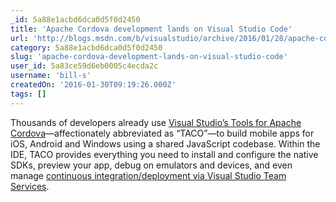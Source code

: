 ```yaml
---
_id: 5a88e1acbd6dca0d5f0d2450
title: 'Apache Cordova development lands on Visual Studio Code'
url: 'http://blogs.msdn.com/b/visualstudio/archive/2016/01/28/apache-cordova-development-lands-on-visual-studio-code.aspx'
category: 5a88e1acbd6dca0d5f0d2450
slug: 'apache-cordova-development-lands-on-visual-studio-code'
user_id: 5a83ce59d6eb0005c4ecda2c
username: 'bill-s'
createdOn: '2016-01-30T09:19:26.000Z'
tags: []
---
```


Thousands of developers already use <a href="https://www.visualstudio.com/en-us/features/cordova-vs.aspx">Visual Studio’s Tools for Apache Cordova</a>—affectionately abbreviated as “TACO”—to build mobile apps for iOS, Android and Windows using a shared JavaScript codebase. Within the IDE, TACO provides everything you need to install and configure the native SDKs, preview your app, debug on emulators and devices, and even manage <a href="http://blogs.msdn.com/b/visualstudioalm/archive/2016/01/29/continuous-mobile-beta-distribution-and-crash-reporting-using-vs-team-services-hockeyapp-codepush-and-cordova-phonegap.aspx">continuous integration/deployment via Visual Studio Team Services</a>.
